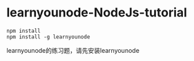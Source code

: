 # learnyounode-NodeJs-tutorial

````
npm install
npm install -g learnyounode
````
learnyounode的练习题，请先安装learnyounode
